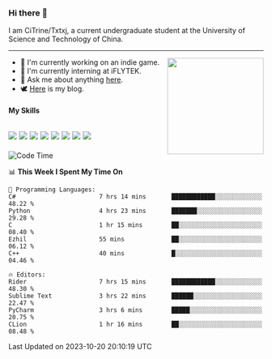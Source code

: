 ### Hi there 👋

I am CiTrine/Txtxj, a current undergraduate student at the University of Science and Technology of China.

---

<img align="right" height="190" src="http://github-profile-summary-cards.vercel.app/api/cards/stats?username=txtxj&theme=vue">

- 🌱 I'm currently working on an indie game.
- 🐶 I'm currently interning at iFLYTEK.
- 💬 Ask me about anything [here](https://github.com/txtxj/txtxj/issues).
- 🕊️ [Here](https://txtxj.top) is my blog.

#### My Skills

![](https://img.shields.io/badge/C%23-239120?logo=csharp&logoColor=fff)
![](https://img.shields.io/badge/Unity-000000?logo=unity&logoColor=fff)
![](https://img.shields.io/badge/Python-3e74a2?logo=python&logoColor=fff)
![](https://img.shields.io/badge/C++-65318e?logo=cplusplus&logoColor=fff)
![](https://img.shields.io/badge/C-5654a2?logo=c&logoColor=fff)
![](https://img.shields.io/badge/Blender-f5792a?logo=blender&logoColor=fff)
![](https://img.shields.io/badge/MS%20SQL-cc2927?logo=microsoftsqlserver&logoColor=fff)
![](https://img.shields.io/badge/My%20SQL-4479a1?logo=mysql&logoColor=fff)
---

<!--START_SECTION:waka-->
![Code Time](http://img.shields.io/badge/Code%20Time-1%2C361%20hrs%2018%20mins-blue)

📊 **This Week I Spent My Time On** 

```text
💬 Programming Languages: 
C#                       7 hrs 14 mins       ████████████░░░░░░░░░░░░░   48.22 % 
Python                   4 hrs 23 mins       ███████░░░░░░░░░░░░░░░░░░   29.28 % 
C                        1 hr 15 mins        ██░░░░░░░░░░░░░░░░░░░░░░░   08.40 % 
Ezhil                    55 mins             ██░░░░░░░░░░░░░░░░░░░░░░░   06.12 % 
C++                      40 mins             █░░░░░░░░░░░░░░░░░░░░░░░░   04.46 % 

🔥 Editors: 
Rider                    7 hrs 15 mins       ████████████░░░░░░░░░░░░░   48.30 % 
Sublime Text             3 hrs 22 mins       ██████░░░░░░░░░░░░░░░░░░░   22.47 % 
PyCharm                  3 hrs 6 mins        █████░░░░░░░░░░░░░░░░░░░░   20.75 % 
CLion                    1 hr 16 mins        ██░░░░░░░░░░░░░░░░░░░░░░░   08.48 % 
```


 Last Updated on 2023-10-20 20:10:19 UTC
<!--END_SECTION:waka-->
